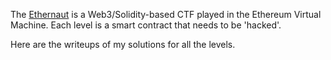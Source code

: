 The [Ethernaut](https://ethernaut.openzeppelin.com/) is a Web3/Solidity-based CTF played in the Ethereum Virtual Machine. Each level is a smart contract that needs to be 'hacked'.

Here are the writeups of my solutions for all the levels.
